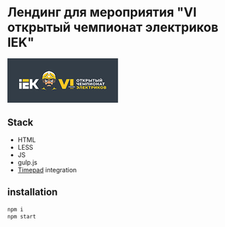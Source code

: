 # Лендинг для мероприятия "VI открытый чемпионат электриков IEK"
[![N|Solid](https://raw.githubusercontent.com/dmlvr/electricians-championship/master/source/img/og-image.png)](https://www.iek.ru/promo/electricians-championship/)

## Stack
- HTML
- LESS
- JS
- gulp.js
- [Timepad](timepad.ru) integration

## installation

```sh
npm i
npm start
```
